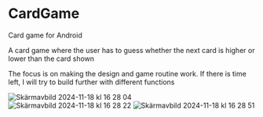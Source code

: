 # CardGame
Card game for Android

A card game where the user has to guess whether the next card is higher or lower than the card shown


The focus is on making the design and game routine work. If there is time left, I will try to build further with different functions

![Skärmavbild 2024-11-18 kl  16 28 04](https://github.com/user-attachments/assets/4e25d985-a8fd-4d23-9939-3be1bcb787b0)
![Skärmavbild 2024-11-18 kl  16 28 22](https://github.com/user-attachments/assets/64520889-04fc-4459-9a3d-f27ae7a2cea2)
![Skärmavbild 2024-11-18 kl  16 28 51](https://github.com/user-attachments/assets/8d1b4132-9163-41ed-a86f-94e53d5017df)
